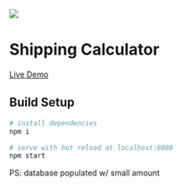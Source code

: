 <img src="https://forthebadge.com/images/badges/certified-cousin-terio.svg"/>

# Shipping Calculator

[Live Demo](https://ads "live")

## Build Setup

``` bash
# install dependencies
npm i

# serve with hot reload at localhost:8080
npm start
```

PS: database populated w/ small amount